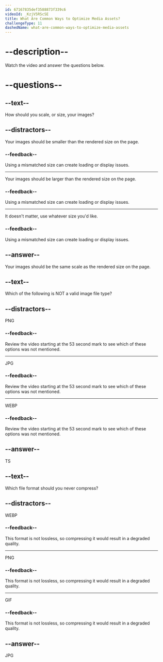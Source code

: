 ```yaml
---
id: 67167835def3588873f339c6
videoId: _KzjV5RScSE
title: What Are Common Ways to Optimize Media Assets?
challengeType: 11
dashedName: what-are-common-ways-to-optimize-media-assets
---
```


# --description--

Watch the video and answer the questions below.

# --questions--

## --text--

How should you scale, or size, your images?

## --distractors--

Your images should be smaller than the rendered size on the page.

### --feedback--

Using a mismatched size can create loading or display issues.

---

Your images should be larger than the rendered size on the page.

### --feedback--

Using a mismatched size can create loading or display issues.

---

It doesn't matter, use whatever size you'd like.

### --feedback--

Using a mismatched size can create loading or display issues.

## --answer--

Your images should be the same scale as the rendered size on the page.

## --text--

Which of the following is NOT a valid image file type?

## --distractors--

PNG

### --feedback--

Review the video starting at the 53 second mark to see which of these options was not mentioned.

---

JPG

### --feedback--

Review the video starting at the 53 second mark to see which of these options was not mentioned.

---

WEBP

### --feedback--

Review the video starting at the 53 second mark to see which of these options was not mentioned.

## --answer--

TS

## --text--

Which file format should you never compress?

## --distractors--

WEBP

### --feedback--

This format is not lossless, so compressing it would result in a degraded quality.

---

PNG

### --feedback--

This format is not lossless, so compressing it would result in a degraded quality.

---

GIF

### --feedback--

This format is not lossless, so compressing it would result in a degraded quality.

## --answer--

JPG

